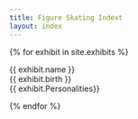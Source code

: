 ```yaml
---
title: Figure Skating Indext
layout: index
---
```


{% for exhibit in site.exhibits %}


<p>{{ exhibit.name }}<br>{{ exhibit.birth }}<br>{{ exhibit.Personalities}}</p>


{% endfor %}
